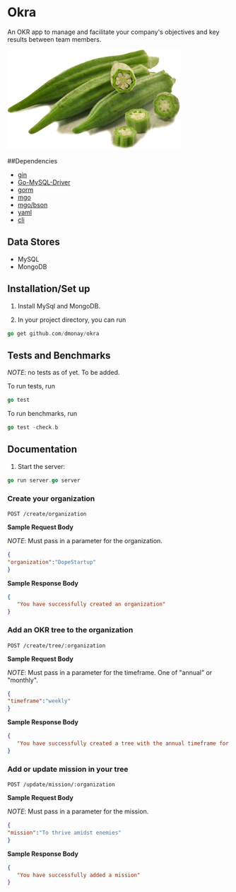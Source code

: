 Okra
=======================

An OKR app to manage and facilitate your company's objectives and key results between team members.

![](okra.png)

##Dependencies
- [gin](github.com/gin-gonic/gin)
- [Go-MySQL-Driver](https://github.com/go-sql-driver/mysql)
- [gorm](github.com/jinzhu/gorm)
- [mgo](gopkg.in/mgo.v2)
- [mgo/bson](gopkg.in/mgo.v2/bson)
- [yaml](gopkg.in/yaml.v1)
- [cli](github.com/codegangsta/cli)

## Data Stores

- MySQL
- MongoDB

## Installation/Set up

1. Install MySql and MongoDB.

2. In your project directory, you can run

``` go
go get github.com/dmonay/okra
```


## Tests and Benchmarks


*NOTE*: no tests as of yet. To be added. 

To run tests, run 

```go
go test
```



To run benchmarks, run

```go 
go test -check.b
```

## Documentation

1. Start the server: 

```go 
go run server.go server
```

### Create your organization

    POST /create/organization
    

**Sample Request Body**

*NOTE*: Must pass in a parameter for the organization.

```json
{
"organization":"DopeStartup"
}
```


**Sample Response Body**

```json
{
   "You have successfully created an organization"
}
```


### Add an OKR tree to the organization

    POST /create/tree/:organization
    

**Sample Request Body**

*NOTE*: Must pass in a parameter for the timeframe. One of "annual" or "monthly".

```json
{
"timeframe":"weekly"
}
```


**Sample Response Body**

```json
{
   "You have successfully created a tree with the annual timeframe for the DopeStartup organization"
}
```

### Add or update mission in your tree

    POST /update/mission/:organization
    

**Sample Request Body**

*NOTE*: Must pass in a parameter for the mission.

```json
{
"mission":"To thrive amidst enemies"
}
```


**Sample Response Body**

```json
{
   "You have successfully added a mission"
}
```
 	
